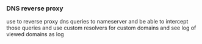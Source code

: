 ### DNS reverse proxy 
use to reverse proxy dns queries to nameserver and be able to intercept those queries and use custom resolvers for custom domains and see log of viewed domains as log 
